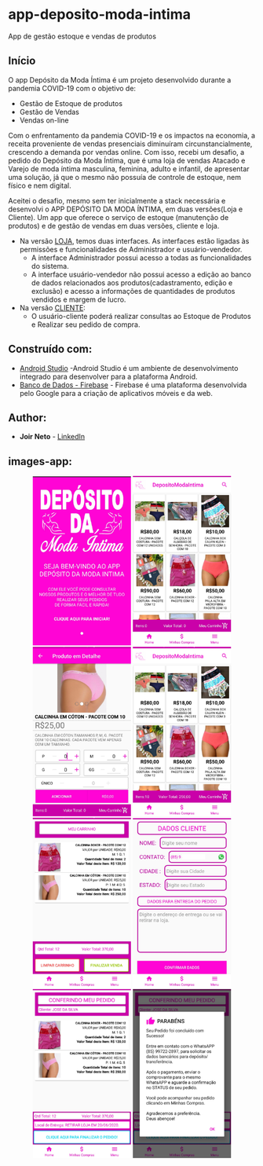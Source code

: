 # app-deposito-moda-intima

App de gestão estoque e vendas de produtos
 
## Início

  O app Depósito da Moda Íntima é um projeto desenvolvido durante a pandemia COVID-19 com o objetivo de:
  * Gestão de Estoque de produtos
  * Gestão de Vendas
  * Vendas on-line
  
  Com o enfrentamento da pandemia COVID-19 e os impactos na economia, a receita proveniente de vendas presenciais diminuíram circunstancialmente, crescendo a demanda por vendas online. Com isso, recebi um desafio, a pedido do Depósito da Moda Íntima, que é uma loja de vendas Atacado e Varejo de moda íntima masculina, feminina, adulto e infantil, de apresentar uma solução, já que o mesmo não possuía de controle de estoque, nem físico e nem digital.
  
  Aceitei o desafio, mesmo sem ter inicialmente a stack necessária e desenvolvi o APP DEPÓSITO DA MODA ÍNTIMA, em duas versões(Loja e Cliente). Um app que oferece o serviço de estoque (manutenção de produtos) e de gestão de vendas em duas versões, cliente e loja.
  
  * Na versão [LOJA](https://github.com/joirneto/app-deposito-moda-intima/blob/main/apk/app-versao-loja.apk), temos duas interfaces. As interfaces estão ligadas às permissões e funcionalidades de Administrador e usuário-vendedor.
    * A interface Administrador possui acesso a todas as funcionalidades do sistema.
    * A interface usuário-vendedor não possui acesso a edição ao banco de dados relacionados aos produtos(cadastramento, edição e exclusão) e acesso a informações de quantidades de produtos vendidos e margem de lucro.
   * Na versão [CLIENTE](https://github.com/joirneto/app-deposito-moda-intima/blob/main/apk/app-versao-cliente.apk): 
     * O usuário-cliente poderá realizar consultas ao Estoque de Produtos e Realizar seu pedido de compra.

## Construído com:

* [Android Studio](https://developer.android.com/studio?hl=pt&gclid=CjwKCAjwoZWHBhBgEiwAiMN66frskw2aynCHcNGQyG02vChZz3gwI_L7pCeJoGYBH41jhkwGb3jaUBoCYusQAvD_BwE&gclsrc=aw.ds) -Android Studio é um ambiente de desenvolvimento integrado para desenvolver para a plataforma Android.
* [Banco de Dados - Firebase](https://firebase.google.com/) - Firebase é uma plataforma desenvolvida pelo Google para a criação de aplicativos móveis e da web.

## Author:

* **Joir Neto** - [LinkedIn](https://www.linkedin.com/in/joir-neto/)

## images-app:

<p align="center">
<img src="https://github.com/joirneto/app-deposito-moda-intima/blob/main/Imagens%20descritivas%20do%20app/Screenshot_20200616-214143_1.jpg" width="200" title="hover text">
<img src="https://github.com/joirneto/app-deposito-moda-intima/blob/main/Imagens%20descritivas%20do%20app/01telainicial.jpg" width="200" title="hover text">
<img src="https://github.com/joirneto/app-deposito-moda-intima/blob/main/Imagens%20descritivas%20do%20app/02teladetalhaproduto.jpg" width="200" title="hover text">
<img src="https://github.com/joirneto/app-deposito-moda-intima/blob/main/Imagens%20descritivas%20do%20app/04telapedidoadicionado.jpg" width="200" title="hover text">
<img src="https://github.com/joirneto/app-deposito-moda-intima/blob/main/Imagens%20descritivas%20do%20app/05telacarrinho.jpg" width="200" title="hover text">
<img src="https://github.com/joirneto/app-deposito-moda-intima/blob/main/Imagens%20descritivas%20do%20app/06telafinalizarvenda.jpg" width="200" title="hover text">
<img src="https://github.com/joirneto/app-deposito-moda-intima/blob/main/Imagens%20descritivas%20do%20app/07telaconferindopedido.jpg" width="200" title="hover text">
<img src="https://github.com/joirneto/app-deposito-moda-intima/blob/main/Imagens%20descritivas%20do%20app/08telapedidoefetuado.jpg" width="200" title="hover text">
 
 </p>
